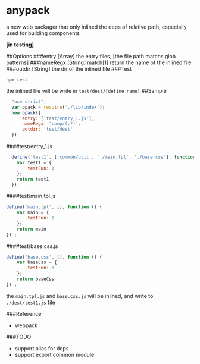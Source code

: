 # anypack
a new web packager that only inlined the deps of relative path, especially used for building components


**[in testing]**

##Options
###entry [Array]
the entry files, [the file path matchs glob patterns]
###nameRegx [String]
match[1] return the name of the inlined file
###outdir [String]
the dir of the inlined file
###Test
```shell
npm test
```

the inlined file will be write in `test/dest/[define name]`
##Sample
```js
  "use strict";
  var opack = require('./lib/index');
  new opack({
      entry: ['test/entry_1.js'],
      nameRegx: 'comp/(.*)',
      outdir: 'test/dest'
  });
```
####test/entry_1.js
```js
  define('test1', ['common/util', './main.tpl', './base.css'], function () {
    var test1 = {
        testFun: 1
    };
    return test1
  });
```
####test/main.tpl.js
```js
define('main.tpl', [], function () {
    var main = {
        testFun: 1
    };
    return main
}) ;
```
####test/base.css.js
```js
define('base.css', [], function () {
    var baseCss = {
        testFun: 1
    };
    return baseCss
}) ;
```
the `main.tpl.js` and `base.css.js` will be inlined, and write to `./dest/test1.js` file

###Reference
- webpack

###TODO
- support alias for deps
- support export common module

